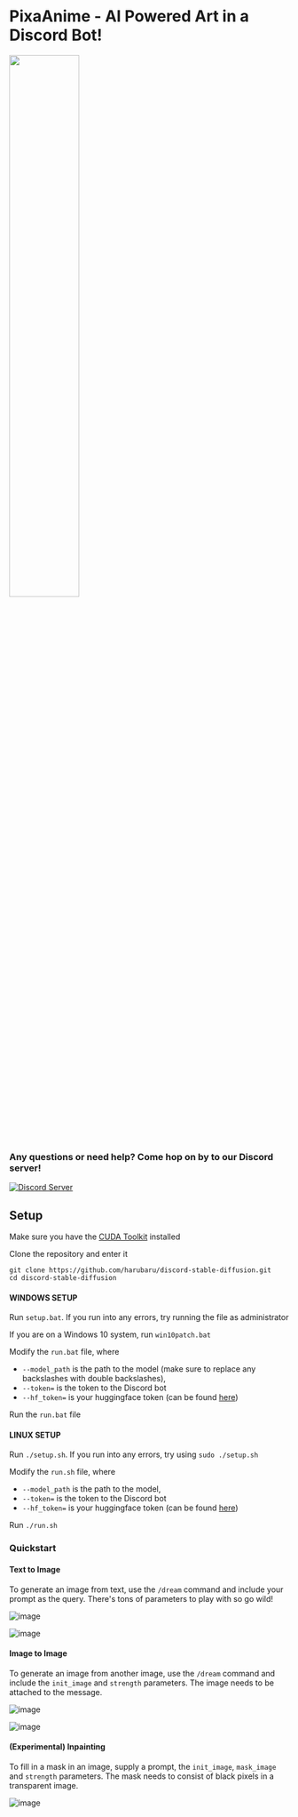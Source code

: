# PixaAnime - AI Powered Art in a Discord Bot!

<img src=https://cdn.discordapp.com/attachments/971549874514444358/1012400070559277086/1502073419.png?3867929 width=50% height=50%>

### Any questions or need help? Come hop on by to our Discord server!

[![Discord Server](https://discordapp.com/api/guilds/930499730843250783/widget.png?style=banner2)](https://discord.gg/Sx6Spmsgx7)


## Setup
Make sure you have the [CUDA Toolkit](https://developer.nvidia.com/cuda-downloads) installed

Clone the repository and enter it
````
git clone https://github.com/harubaru/discord-stable-diffusion.git
cd discord-stable-diffusion
````

#### WINDOWS SETUP
Run `setup.bat`. If you run into any errors, try running the file as administrator

If you are on a Windows 10 system, run `win10patch.bat`

Modify the `run.bat` file, where
* `--model_path` is the path to the model (make sure to replace any backslashes with double backslashes),
* `--token=` is the token to the Discord bot
* `--hf_token=` is your huggingface token (can be found [here](https://huggingface.co/settings/tokens))

Run the `run.bat` file
#### LINUX SETUP
Run `./setup.sh`. If you run into any errors, try using `sudo ./setup.sh`

Modify the `run.sh` file, where
* `--model_path` is the path to the model,
* `--token=` is the token to the Discord bot
* `--hf_token=` is your huggingface token (can be found [here](https://huggingface.co/settings/tokens))

Run `./run.sh`

### Quickstart
#### Text to Image

To generate an image from text, use the ``/dream`` command and include your prompt as the query. There's tons of parameters to play with so go wild!

![image](https://user-images.githubusercontent.com/26317155/186722689-3cbca12a-531c-47f7-b87f-99918e9ed232.png)

![image](https://user-images.githubusercontent.com/26317155/186721768-3684f629-90c3-4ef2-82b8-1310200df437.png)


#### Image to Image

To generate an image from another image, use the ``/dream`` command and include the `init_image` and `strength` parameters. The image needs to be attached to the message.

![image](https://user-images.githubusercontent.com/26317155/186722463-ec3a6d24-36c1-48f8-b09a-57651706848c.png)

![image](https://user-images.githubusercontent.com/26317155/186722528-7e652a21-fd02-4071-9fc1-87a31dfb6e63.png)


#### (Experimental) Inpainting

To fill in a mask in an image, supply a prompt, the `init_image`, `mask_image` and `strength` parameters. The mask needs to consist of black pixels in a transparent image.

![image](https://user-images.githubusercontent.com/26317155/186722970-71a662dc-16a8-4bb4-8696-3bafb3e08e65.png)

